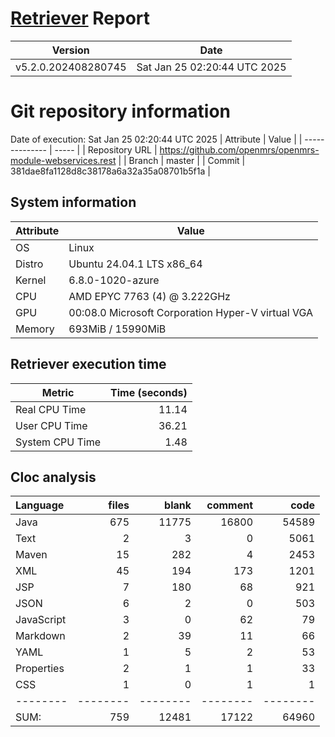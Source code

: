 # [Retriever](https://github.com/PalladioSimulator/Palladio-ReverseEngineering-Retriever) Report
| Version | Date |
| ------- | ---- |
| v5.2.0.202408280745 | Sat Jan 25 02:20:44 UTC 2025 |

# Git repository information
Date of execution: Sat Jan 25 02:20:44 UTC 2025
|    Attribute   | Value |
| -------------- | ----- |
| Repository URL | https://github.com/openmrs/openmrs-module-webservices.rest |
| Branch         | master |
| Commit         | 381dae8fa1128d8c38178a6a32a35a08701b5f1a |


## System information
| Attribute | Value |
| --------- | ----- |
| OS | Linux  |
| Distro | Ubuntu 24.04.1 LTS x86_64  |
| Kernel | 6.8.0-1020-azure  |
| CPU | AMD EPYC 7763 (4) @ 3.222GHz  |
| GPU | 00:08.0 Microsoft Corporation Hyper-V virtual VGA  |
| Memory | 693MiB / 15990MiB  |

## Retriever execution time
| Metric | Time (seconds) |
| --- | ---: |
| Real CPU Time | 11.14 |
| User CPU Time | 36.21 |
| System CPU Time | 1.48 |
<!--
Explainations:
- __Real CPU Time__: actual time the command has run (can be less than total time spent in user and system mode for multi-threaded processes)
- __User CPU Time__: time the command has spent running in user mode
- __System CPU Time__: time the command has spent running in system or kernel mode
-->

## Cloc analysis

Language|files|blank|comment|code
:-------|-------:|-------:|-------:|-------:
Java|675|11775|16800|54589
Text|2|3|0|5061
Maven|15|282|4|2453
XML|45|194|173|1201
JSP|7|180|68|921
JSON|6|2|0|503
JavaScript|3|0|62|79
Markdown|2|39|11|66
YAML|1|5|2|53
Properties|2|1|1|33
CSS|1|0|1|1
--------|--------|--------|--------|--------
SUM:|759|12481|17122|64960

